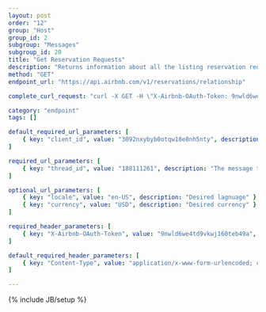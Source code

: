 ```yaml
---
layout: post
order: "12"
group: "Host"
group_id: 2
subgroup: "Messages"
subgroup_id: 20
title: "Get Reservation Requests"
description: "Returns information about all the listing reservation requests new, preapproved or declined."
method: "GET"
endpoint_url: "https://api.airbnb.com/v1/reservations/relationship"

complete_curl_request: "curl -X GET -H \"X-Airbnb-OAuth-Token: 9nwld6we4td9vkwj160teb49a\" -H \"Content-Type: application/x-www-form-urlencoded; charset=UTF-8\" --compressed https://api.airbnb.com/v1/reservations/relationship?client_id=3092nxybyb0otqw18e8nh5nty&locale=en-US&currency=USD&thread_id=188111261"

category: "endpoint"
tags: []

default_required_url_parameters: [
	{ key: "client_id", value: "3092nxybyb0otqw18e8nh5nty", description: "API Key" }
]

required_url_parameters: [
	{ key: "thread_id", value: "188111261", description: "The message thread associated with this reservation. (See \"Get Host Messages\")" }
]

optional_url_parameters: [
	{ key: "locale", value: "en-US", description: "Desired lagnuage" },
	{ key: "currency", value: "USD", description: "Desired currency" }
]

required_header_parameters: [
	{ key: "X-Airbnb-OAuth-Token", value: "9nwld6we4td9vkwj160teb49a", description: "Airbnb auth token (from auth-ing with login endpoints)" }
]

default_required_header_parameters: [
	{ key: "Content-Type", value: "application/x-www-form-urlencoded; charset=UTF-8", description: "Content type" }
]

---
```

{% include JB/setup %}
